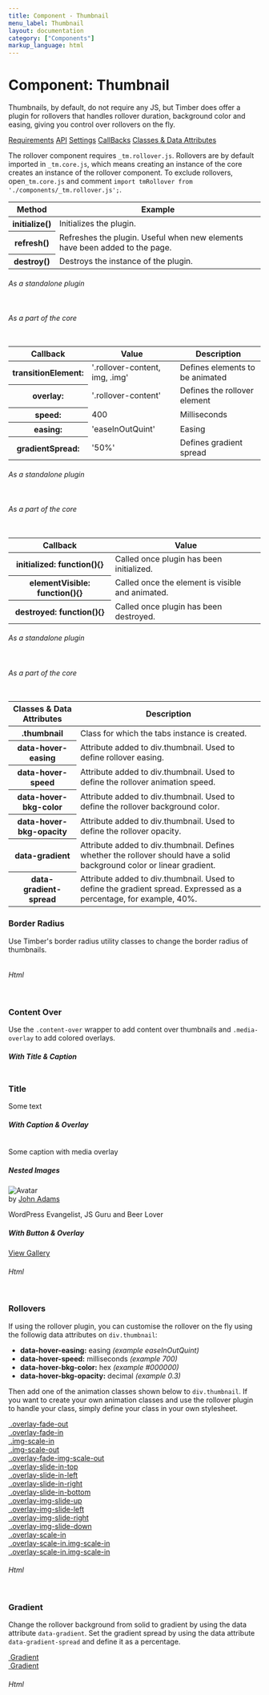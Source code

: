 ```yaml
---
title: Component - Thumbnail
menu_label: Thumbnail
layout: documentation
category: ["Components"]
markup_language: html
---
```


<div class="section-block">
  <div class="row pt-40 pt-md-40">
    <!-- Content Inner -->
    <div class="col w-9/12 w-md-full order-2 content-inner">
      <h1 class="font-light">Component: Thumbnail</h1>
      <p>Thumbnails, by default, do not require any JS, but Timber does offer a plugin for rollovers that handles rollover duration, background color and easing, giving you control over rollovers on the fly.</p>
      <div class="tabs rounded">
        <div class="tab-nav button-nav left">
          <a href="#tabs-1-pane-1" class="button border-b border-2 active bg-transparent bg-hover-transparent border-grey-lightest border-hover-grey-lightest color-grey-dark color-hover-grey-darkest border-active-primary color-active-primary">Requirements</a>
          <a href="#tabs-1-pane-2" class="button border-b border-2 bg-transparent bg-hover-transparent border-grey-lightest border-hover-grey-lightest color-grey-dark color-hover-grey-darkest border-active-primary color-active-primary">API</a>
          <a href="#tabs-1-pane-3" class="button border-b border-2 bg-transparent bg-hover-transparent border-grey-lightest border-hover-grey-lightest color-grey-dark color-hover-grey-darkest border-active-primary color-active-primary">Settings</a>
          <a href="#tabs-1-pane-4" class="button border-b border-2 bg-transparent bg-hover-transparent border-grey-lightest border-hover-grey-lightest color-grey-dark color-hover-grey-darkest border-active-primary color-active-primary">CallBacks</a>
          <a href="#tabs-1-pane-5" class="button border-b border-2 bg-transparent bg-hover-transparent border-grey-lightest border-hover-grey-lightest color-grey-dark color-hover-grey-darkest border-active-primary color-active-primary">Classes &amp; Data Attributes</a>
        </div>
        <div class="tab-panes px-0 rounded rounded-sm-b border-transparent">
          <div id="tabs-1-pane-1" class="active animate-in">
            <div class="tab-content">
              <p class="mb-0">The rollover component requires <code class="color-indigo font-bold">_tm.rollover.js</code>. Rollovers are by default imported in <code class="color-indigo font-bold">_tm.core.js</code>, which means creating an instance of the core creates an instance of the rollover component. To exclude rollovers, open<code class="color-indigo font-bold">_tm.core.js</code> and comment <code class="color-indigo font-bold">import tmRollover from './components/_tm.rollover.js';</code>.</p>
            </div>
          </div>
          <div id="tabs-1-pane-2">
            <div class="tab-content">
              <!-- Classes -->
              <div class="table-scrollable">
                <table class="table size-md mb-0 rounded bg-white">
                  <thead>
                    <tr>
                      <th> Method </th>
                      <th> Example </th>
                    </tr>
                  </thead>
                  <tbody class="font-mono">
                    <tr>
                      <th class="color-indigo">initialize()</th>
                      <td> Initializes the plugin. </td>
                    </tr>
                    <tr>
                      <th class="color-indigo">refresh()</th>
                      <td> Refreshes the plugin. Useful when new elements have been added to the page. </td>
                    </tr>
                    <tr>
                      <th class="color-indigo">destroy()</th>
                      <td> Destroys the instance of the plugin. </td>
                    </tr>
                  </tbody>
                </table>
              </div>
              <!-- Classes End -->
              <!-- code -->
              <h6 class="uppercase">As a standalone plugin</h6>
              <div class="rounded p-20 overflow-y-scroll mb-0 bg-gradient-grey-ultralight border-l border-4 border-solid border-indigo">
                <pre class="m-0 language-js"><code class="inline-block scrolling-touch"><!--let rollover = new tmRollover('.thumbnail');
rollover.method();
--></code></pre>
              </div>
              <!-- code -->
              <!-- code -->
              <h6 class="uppercase">As a part of the core</h6>
              <div class="rounded p-20 overflow-y-scroll mb-0 bg-gradient-grey-ultralight border-l border-4 border-solid border-indigo">
                <pre class="m-0 language-js"><code class="inline-block scrolling-touch"><!--timber.rollover.method();
--></code></pre>
              </div>
              <!-- code -->
            </div>
          </div>
          <div id="tabs-1-pane-3">
            <div class="tab-content">
              <!-- Classes -->
              <div class="table-scrollable">
                <table class="table size-md mb-0 rounded bg-white">
                  <thead>
                    <tr>
                      <th> Callback </th>
                      <th> Value </th>
                      <th> Description </th>
                    </tr>
                  </thead>
                  <tbody class="font-mono">
                    <tr>
                      <th class="color-indigo">transitionElement:</th>
                      <td> '.rollover-content, img, .img' </td>
                      <td> Defines elements to be animated </td>
                    </tr>
                    <tr>
                      <th class="color-indigo">overlay:</th>
                      <td> '.rollover-content' </td>
                      <td> Defines the rollover element </td>
                    </tr>
                    <tr>
                      <th class="color-indigo">speed:</th>
                      <td> 400 </td>
                      <td> Milliseconds </td>
                    </tr>
                    <tr>
                      <th class="color-indigo">easing:</th>
                      <td> 'easeInOutQuint' </td>
                      <td> Easing </td>
                    </tr>
                    <tr>
                      <th class="color-indigo">gradientSpread:</th>
                      <td> '50%' </td>
                      <td> Defines gradient spread </td>
                    </tr>
                  </tbody>
                </table>
              </div>
              <!-- Classes End -->
              <!-- code -->
              <h6 class="uppercase">As a standalone plugin</h6>
              <div class="rounded p-20 overflow-y-scroll mb-0 bg-gradient-grey-ultralight border-l border-4 border-solid border-indigo">
                <pre class="m-0 language-js"><code class="inline-block scrolling-touch"><!--let lightbox = new tmLightbox('.lightbox',{
    speed: 400,
    easing: 'easeInOutQuint'
});
--></code></pre>
              </div>
              <!-- code -->
              <!-- code -->
              <h6 class="uppercase">As a part of the core</h6>
              <div class="rounded p-20 overflow-y-scroll mb-0 bg-gradient-grey-ultralight border-l border-4 border-solid border-indigo">
                <pre class="m-0 language-js"><code class="inline-block scrolling-touch"><!--timber.module.lightbox.settings.contentAnimation = 'slide';
timber.module.lightbox.settings.navThumbnails = false;
--></code></pre>
              </div>
              <!-- code -->
            </div>
          </div>
          <div id="tabs-1-pane-4">
            <div class="tab-content">
              <!-- Classes -->
              <div class="table-scrollable">
                <table class="table size-md mb-0 rounded bg-white">
                  <thead>
                    <tr>
                      <th> Callback </th>
                      <th> Value </th>
                    </tr>
                  </thead>
                  <tbody class="font-mono">
                    <tr>
                      <th class="color-indigo">initialized: function(){}</th>
                      <td> Called once plugin has been initialized. </td>
                    </tr>
                    <tr>
                      <th class="color-indigo">elementVisible: function(){}</th>
                      <td> Called once the element is visible and animated. </td>
                    </tr>
                    <tr>
                      <th class="color-indigo">destroyed: function(){}</th>
                      <td> Called once plugin has been destroyed. </td>
                    </tr>
                  </tbody>
                </table>
              </div>
              <!-- Classes End -->
              <!-- code -->
              <h6 class="uppercase">As a standalone plugin</h6>
              <div class="rounded p-20 overflow-y-scroll mb-0 bg-gradient-grey-ultralight border-l border-4 border-solid border-indigo">
                <pre class="m-0 language-js"><code class="inline-block scrolling-touch"><!--let rollover = new tmRollover('.thumbnail',{
    callback:function(){}
});
--></code></pre>
              </div>
              <!-- code -->
              <!-- code -->
              <h6 class="uppercase">As a part of the core</h6>
              <div class="rounded p-20 overflow-y-scroll mb-0 bg-gradient-grey-ultralight border-l border-4 border-solid border-indigo">
                <pre class="m-0 language-js"><code class="inline-block scrolling-touch"><!--timber.module.rollover.settings.callback = function(){};
--></code></pre>
              </div>
              <!-- code -->
            </div>
          </div>
          <div id="tabs-1-pane-5">
            <div class="tab-content">
              <!-- Classes -->
              <div class="table-scrollable">
                <table class="table size-md mb-0 rounded bg-white">
                  <thead>
                    <tr>
                      <th> Classes &amp; Data Attributes </th>
                      <th> Description </th>
                    </tr>
                  </thead>
                  <tbody class="font-mono">
                    <tr>
                      <th class="color-indigo">.thumbnail</th>
                      <td> Class for which the tabs instance is created. </td>
                    </tr>
                    <tr>
                      <th class="color-indigo">data-hover-easing</th>
                      <td> Attribute added to div.thumbnail. Used to define rollover easing. </td>
                    </tr>
                    <tr>
                      <th class="color-indigo">data-hover-speed</th>
                      <td> Attribute added to div.thumbnail. Used to define the rollover animation speed. </td>
                    </tr>
                    <tr>
                      <th class="color-indigo">data-hover-bkg-color</th>
                      <td> Attribute added to div.thumbnail. Used to define the rollover background color. </td>
                    </tr>
                    <tr>
                      <th class="color-indigo">data-hover-bkg-opacity</th>
                      <td> Attribute added to div.thumbnail. Used to define the rollover opacity. </td>
                    </tr>
                    <tr>
                      <th class="color-indigo">data-gradient</th>
                      <td> Attribute added to div.thumbnail. Defines whether the rollover should have a solid background color or linear gradient. </td>
                    </tr>
                    <tr>
                      <th class="color-indigo">data-gradient-spread</th>
                      <td> Attribute added to div.thumbnail. Used to define the gradient spread. Expressed as a percentage, for example, 40%. </td>
                    </tr>
                  </tbody>
                </table>
              </div>
              <!-- Classes End -->
            </div>
          </div>
        </div>
      </div>
      <!-- Demo Block -->
      <div class="demo-block mt-80">
        <h3 class="font-light">Border Radius</h3>
        <p>Use Timber's border radius utility classes to change the border radius of thumbnails.</p>
        <div class="p-30 rounded bg-grey-ultralight">
          <div class="row items-center">
            <div class="col w-6/12">
              <div class="thumbnail rounded w-300 h-min-300 ml-auto mr-auto">
                <img src="https://images.unsplash.com/photo-1564419429381-98dbcf916478?ixlib=rb-1.2.1&amp;auto=format&amp;fit=crop&amp;w=944&amp;q=80" alt="">
              </div>
            </div>
            <div class="col w-6/12">
              <div class="thumbnail rounded-full w-300 h-min-300 ml-auto mr-auto">
                <img src="https://images.unsplash.com/photo-1453536693126-048a470d9b07?ixlib=rb-1.2.1&amp;ixid=eyJhcHBfaWQiOjEyMDd9&amp;auto=format&amp;fit=crop&amp;w=1400&amp;q=80" alt="">
              </div>
            </div>
          </div>
        </div>
      </div>
      <!-- Demo Block End -->
      <!-- code -->
      <h6 class="uppercase">Html</h6>
      <div class="rounded p-20 overflow-y-scroll mb-0 bg-gradient-grey-ultralight border-l border-4 border-solid border-indigo">
        <pre class="m-0 language-html"><code class="inline-block scrolling-touch"><!--<div class="thumbnail rounded w-300 h-min-300 ml-auto mr-auto">
	<img src="https://images.unsplash.com/photo-1564419429381-98dbcf916478?ixlib=rb-1.2.1&auto=format&fit=crop&w=944&q=80" alt=""/>
</div>
<div class="thumbnail rounded-full w-300 h-min-300 ml-auto mr-auto">
	<img src="https://images.unsplash.com/photo-1453536693126-048a470d9b07?ixlib=rb-1.2.1&ixid=eyJhcHBfaWQiOjEyMDd9&auto=format&fit=crop&w=1400&q=80" alt=""/>
</div>
--></code></pre>
      </div>
      <!-- code -->
      <!-- Demo Block -->
      <div class="demo-block mt-80">
        <h3 class="font-light">Content Over</h3>
        <p>Use the <code class="color-indigo font-bold">.content-over</code> wrapper to add content over thumbnails and <code class="color-indigo font-bold">.media-overlay</code> to add colored overlays.</p>
        <div class="p-30 rounded bg-grey-ultralight">
          <div class="row pt-0">
            <div class="col grid grid-cols-2 grid-sm-cols-1">
              <div class="grid-item">
                <h5>With Title &amp; Caption</h5>
                <div class="thumbnail">
                  <img src="https://images.unsplash.com/photo-1496449903678-68ddcb189a24?ixlib=rb-1.2.1&amp;auto=format&amp;fit=crop&amp;w=2100&amp;q=80" alt="">
                  <div class="content-over items-end color-white">
                    <div>
                      <h3 class="mb-0 font-light">Title</h3>
                      <p class="mb-0">Some text</p>
                    </div>
                  </div>
                </div>
              </div>
              <div class="grid-item">
                <h5>With Caption &amp; Overlay</h5>
                <div class="thumbnail">
                  <img src="https://images.unsplash.com/photo-1551841656-f4b93a0329e9?ixlib=rb-1.2.1&amp;ixid=eyJhcHBfaWQiOjEyMDd9&amp;auto=format&amp;fit=crop&amp;w=2102&amp;q=80" alt="">
                  <div class="content-over items-end color-white">
                    <div class="media-overlay bg-red opacity-30"></div>
                    <p class="mb-0">Some caption with media overlay</p>
                  </div>
                </div>
              </div>
              <div class="grid-item">
                <h5>Nested Images</h5>
                <div class="thumbnail">
                  <img src="https://images.unsplash.com/photo-1551970634-086c4065fa85?ixlib=rb-1.2.1&amp;ixid=eyJhcHBfaWQiOjEyMDd9&amp;auto=format&amp;fit=crop&amp;w=2100&amp;q=80" alt="">
                  <div class="media-overlay bg-gradient-purple-haze opacity-70"></div>
                  <div class="content-over items-end color-white">
                    <div>
                      <div class="flex items-center">
                        <div class="thumbnail w-80 rounded-full mr-10 mb-0">
                          <img src="https://images.unsplash.com/photo-1535713875002-d1d0cf377fde?ixlib=rb-1.2.1&amp;ixid=eyJhcHBfaWQiOjEyMDd9&amp;auto=format&amp;fit=crop&amp;w=1400&amp;q=80" alt="Avatar">
                        </div>
                        <div>
                          <div class="name text-large">by <a href="#">John Adams</a></div>
                          <p class="author-title mb-0">WordPress Evangelist, JS Guru and Beer Lover</p>
                        </div>
                      </div>
                    </div>
                  </div>
                </div>
              </div>
              <div class="grid-item">
                <h5>With Button &amp; Overlay</h5>
                <div class="thumbnail">
                  <img src="https://images.unsplash.com/photo-1555481815-7ddb523c7c55?ixlib=rb-1.2.1&amp;ixid=eyJhcHBfaWQiOjEyMDd9&amp;auto=format&amp;fit=crop&amp;w=2100&amp;q=80" alt="">
                  <div class="content-over items-end center">
                    <div class="media-overlay bg-black opacity-40"></div>
                    <div>
                      <a href="#" class="button size-md w-full rounded bg-teal bg-hover-teal color-white color-white">View Gallery</a>
                    </div>
                  </div>
                </div>
              </div>
            </div>
          </div>
        </div>
      </div>
      <!-- Demo Block End -->
      <!-- code -->
      <h6 class="uppercase">Html</h6>
      <div class="rounded p-20 overflow-y-scroll mb-0 bg-gradient-grey-ultralight border-l border-4 border-solid border-indigo">
        <pre class="m-0 language-html"><code class="inline-block scrolling-touch"><!--<div class="thumbnail">
	<img src="https://images.unsplash.com/photo-1551970634-086c4065fa85?ixlib=rb-1.2.1&ixid=eyJhcHBfaWQiOjEyMDd9&auto=format&fit=crop&w=2100&q=80" alt=""/>
	<div class="content-over items-end color-white">
		<div>
			<div class="flex items-center">
				<div class="thumbnail w-80 rounded-full mr-10 mb-0">
					<img src="/images/blog/bio-avatar.jpg" alt="Avatar">
				</div>
				<div>
					<div class="name text-large">by <a href="#">John Adams</a></div>
					<p class="author-title mb-0">WordPress Evangelist, JS Guru and Beer Lover</p>
				</div>
			</div>
		</div>
	</div>
</div>
--></code></pre>
      </div>
      <!-- code -->
      <!-- Demo Block -->
      <div class="demo-block mt-80">
        <h3 class="font-light">Rollovers</h3>
        <p>If using the rollover plugin, you can customise the rollover on the fly using the followig data attributes on <code class="color-indigo font-bold">div.thumbnail</code>:</p>
        <ul>
          <li><strong>data-hover-easing:</strong> easing <em>(example easeInOutQuint)</em></li>
          <li><strong>data-hover-speed:</strong> milliseconds <em>(example 700)</em></li>
          <li><strong>data-hover-bkg-color:</strong> hex <em>(example #000000)</em></li>
          <li><strong>data-hover-bkg-opacity:</strong> decimal <em>(example 0.3)</em></li>
        </ul>
        <p>Then add one of the animation classes shown below to <code class="color-indigo font-bold">div.thumbnail</code>. If you want to create your own animation classes and use the rollover plugin to handle your class, simply define your class in your own stylesheet.</p>
        <div class="p-30 rounded bg-grey-ultralight">
          <div class="row pt-0">
            <div class="col w-full grid grid-cols-2 grid-md-cols-2 grid-xs-cols-1">
              <div class="grid-item grid-sizer">
                <div class="thumbnail thumbnail-1 rounded overlay-fade-out" data-hover-easing="easeInOut" data-hover-speed="700" data-hover-bkg-color="#000000" data-hover-bkg-opacity="0.9">
                  <a class="overlay-link" href="#">
                    <img src="https://images.unsplash.com/photo-1515020395716-70a1b16212c3?ixlib=rb-1.2.1&amp;ixid=eyJhcHBfaWQiOjEyMDd9&amp;auto=format&amp;fit=crop&amp;w=2102&amp;q=80" alt="">
                    <span class="rollover-content items-center center">
                      <span> .overlay-fade-out </span>
                    </span>
                  </a>
                </div>
              </div>
              <div class="grid-item">
                <div class="thumbnail rounded overlay-fade-in" data-hover-easing="easeInOut" data-hover-speed="700" data-hover-bkg-color="#000000" data-hover-bkg-opacity="0.9">
                  <a class="overlay-link" href="#">
                    <img src="https://images.unsplash.com/photo-1496449903678-68ddcb189a24?ixlib=rb-1.2.1&amp;auto=format&amp;fit=crop&amp;w=2100&amp;q=80" alt="">
                    <span class="rollover-content items-center center">
                      <span> .overlay-fade-in </span>
                    </span>
                  </a>
                </div>
              </div>
              <div class="grid-item">
                <div class="thumbnail rounded img-scale-in" data-hover-easing="easeInOut" data-hover-speed="700" data-hover-bkg-color="#000000" data-hover-bkg-opacity="0.9">
                  <a class="overlay-link" href="#">
                    <img src="https://images.unsplash.com/photo-1565506602745-8b149f0be2c2?ixlib=rb-1.2.1&amp;ixid=eyJhcHBfaWQiOjEyMDd9&amp;auto=format&amp;fit=crop&amp;w=2100&amp;q=80" alt="">
                    <span class="rollover-content items-center center">
                      <span> .img-scale-in </span>
                    </span>
                  </a>
                </div>
              </div>
              <div class="grid-item">
                <div class="thumbnail rounded img-scale-in" data-hover-easing="easeInOut" data-hover-speed="700" data-hover-bkg-color="#000000" data-hover-bkg-opacity="0.9">
                  <a class="overlay-link" href="#">
                    <img src="https://images.unsplash.com/photo-1552131990-74b9977ee9c3?ixlib=rb-1.2.1&amp;ixid=eyJhcHBfaWQiOjEyMDd9&amp;auto=format&amp;fit=crop&amp;w=2100&amp;q=80" alt="">
                    <span class="rollover-content items-center center">
                      <span> .img-scale-out </span>
                    </span>
                  </a>
                </div>
              </div>
              <div class="grid-item">
                <div class="thumbnail rounded overlay-fade-img-scale-out" data-hover-easing="easeInOut" data-hover-speed="700" data-hover-bkg-color="#000000" data-hover-bkg-opacity="0.9">
                  <a class="overlay-link" href="#">
                    <img src="https://images.unsplash.com/photo-1556742111-a301076d9d18?ixlib=rb-1.2.1&amp;ixid=eyJhcHBfaWQiOjEyMDd9&amp;auto=format&amp;fit=crop&amp;w=2100&amp;q=80" alt="">
                    <span class="rollover-content items-center center">
                      <span> .overlay-fade-img-scale-out </span>
                    </span>
                  </a>
                </div>
              </div>
              <div class="grid-item">
                <div class="thumbnail rounded overlay-slide-in-top" data-hover-easing="easeInOut" data-hover-speed="700" data-hover-bkg-color="#000000" data-hover-bkg-opacity="0.9">
                  <a class="overlay-link" href="#">
                    <img src="https://images.unsplash.com/photo-1556741533-f9cffe3ba641?ixlib=rb-1.2.1&amp;ixid=eyJhcHBfaWQiOjEyMDd9&amp;auto=format&amp;fit=crop&amp;w=2100&amp;q=80" alt="">
                    <span class="rollover-content items-center center">
                      <span> .overlay-slide-in-top </span>
                    </span>
                  </a>
                </div>
              </div>
              <div class="grid-item">
                <div class="thumbnail rounded overlay-slide-in-left" data-hover-easing="easeInOut" data-hover-speed="700" data-hover-bkg-color="#000000" data-hover-bkg-opacity="0.9">
                  <a class="overlay-link" href="#">
                    <img src="https://images.unsplash.com/photo-1562101806-f2effc30ed54?ixlib=rb-1.2.1&amp;auto=format&amp;fit=crop&amp;w=2100&amp;q=80" alt="">
                    <span class="rollover-content items-center center">
                      <span> .overlay-slide-in-left </span>
                    </span>
                  </a>
                </div>
              </div>
              <div class="grid-item">
                <div class="thumbnail rounded overlay-slide-in-right" data-hover-easing="easeInOut" data-hover-speed="700" data-hover-bkg-color="#000000" data-hover-bkg-opacity="0.9">
                  <a class="overlay-link" href="#">
                    <img src="https://images.unsplash.com/photo-1551970634-086c4065fa85?ixlib=rb-1.2.1&amp;ixid=eyJhcHBfaWQiOjEyMDd9&amp;auto=format&amp;fit=crop&amp;w=2100&amp;q=80" alt="">
                    <span class="rollover-content items-center center">
                      <span> .overlay-slide-in-right </span>
                    </span>
                  </a>
                </div>
              </div>
              <div class="grid-item">
                <div class="thumbnail rounded overlay-slide-in-bottom" data-hover-easing="easeInOut" data-hover-speed="700" data-hover-bkg-color="#000000" data-hover-bkg-opacity="0.9">
                  <a class="overlay-link" href="#">
                    <img src="https://images.unsplash.com/photo-1531694289743-6ce6b21921b0?ixlib=rb-1.2.1&amp;ixid=eyJhcHBfaWQiOjEyMDd9&amp;auto=format&amp;fit=crop&amp;w=2100&amp;q=80" alt="">
                    <span class="rollover-content items-center center">
                      <span> .overlay-slide-in-bottom </span>
                    </span>
                  </a>
                </div>
              </div>
              <div class="grid-item">
                <div class="thumbnail rounded overlay-img-slide-up color-white" data-hover-easing="easeInOut" data-hover-speed="700" data-hover-bkg-color="#000000" data-hover-bkg-opacity="1">
                  <a class="overlay-link" href="#">
                    <img src="https://images.unsplash.com/photo-1556742212-5b321f3c261b?ixlib=rb-1.2.1&amp;auto=format&amp;fit=crop&amp;w=2100&amp;q=80" alt="">
                    <span class="rollover-content items-center center">
                      <span> .overlay-img-slide-up </span>
                    </span>
                  </a>
                </div>
              </div>
              <div class="grid-item">
                <div class="thumbnail rounded overlay-img-slide-left color-white" data-hover-easing="easeInOut" data-hover-speed="700" data-hover-bkg-color="#000000" data-hover-bkg-opacity="1">
                  <a class="overlay-link" href="#">
                    <img src="https://images.unsplash.com/photo-1551903700-d010a6b9f8e4?ixlib=rb-1.2.1&amp;ixid=eyJhcHBfaWQiOjEyMDd9&amp;auto=format&amp;fit=crop&amp;w=2100&amp;q=80" alt="">
                    <span class="rollover-content items-center center">
                      <span> .overlay-img-slide-left </span>
                    </span>
                  </a>
                </div>
              </div>
              <div class="grid-item">
                <div class="thumbnail rounded overlay-img-slide-right color-white" data-hover-easing="easeInOut" data-hover-speed="700" data-hover-bkg-color="#000000" data-hover-bkg-opacity="1">
                  <a class="overlay-link" href="#">
                    <img src="https://images.unsplash.com/photo-1562184167-b3c8a9d019dd?ixlib=rb-1.2.1&amp;ixid=eyJhcHBfaWQiOjEyMDd9&amp;auto=format&amp;fit=crop&amp;w=2100&amp;q=80" alt="">
                    <span class="rollover-content items-center center">
                      <span> .overlay-img-slide-right </span>
                    </span>
                  </a>
                </div>
              </div>
              <div class="grid-item">
                <div class="thumbnail rounded overlay-img-slide-down color-white" data-hover-easing="easeInOut" data-hover-speed="700" data-hover-bkg-color="#000000" data-hover-bkg-opacity="1">
                  <a class="overlay-link" href="#">
                    <img src="https://images.unsplash.com/photo-1551841416-2715356ac234?ixlib=rb-1.2.1&amp;ixid=eyJhcHBfaWQiOjEyMDd9&amp;auto=format&amp;fit=crop&amp;w=2102&amp;q=80" alt="">
                    <span class="rollover-content items-center center">
                      <span> .overlay-img-slide-down </span>
                    </span>
                  </a>
                </div>
              </div>
              <div class="grid-item">
                <div class="thumbnail rounded overlay-scale-in" data-hover-easing="easeInOut" data-hover-speed="700" data-hover-bkg-color="#000000" data-hover-bkg-opacity="0.9">
                  <a class="overlay-link" href="#">
                    <img src="https://images.unsplash.com/photo-1551841656-f4b93a0329e9?ixlib=rb-1.2.1&amp;ixid=eyJhcHBfaWQiOjEyMDd9&amp;auto=format&amp;fit=crop&amp;w=2102&amp;q=80" alt="">
                    <span class="rollover-content items-center center">
                      <span> .overlay-scale-in </span>
                    </span>
                  </a>
                </div>
              </div>
              <div class="grid-item">
                <div class="thumbnail rounded overlay-scale-in img-scale-in" data-hover-easing="easeInOut" data-hover-speed="700" data-hover-bkg-color="#000000" data-hover-bkg-opacity="0.9">
                  <a class="overlay-link" href="#">
                    <img src="https://images.unsplash.com/photo-1565080106373-e914c06287a8?ixlib=rb-1.2.1&amp;ixid=eyJhcHBfaWQiOjEyMDd9&amp;auto=format&amp;fit=crop&amp;w=2102&amp;q=80" alt="">
                    <span class="rollover-content items-center center">
                      <span> .overlay-scale-in.img-scale-in </span>
                    </span>
                  </a>
                </div>
              </div>
              <div class="grid-item">
                <div class="thumbnail rounded overlay-img-passpartout overlay-fade-in" data-hover-easing="easeInOut" data-hover-speed="700" data-hover-bkg-color="#000000" data-hover-bkg-opacity="0.1">
                  <a class="overlay-link" href="#">
                    <span class="image-mask">
                      <img src="https://images.unsplash.com/photo-1573509092053-df66da7e8573?ixlib=rb-1.2.1&amp;ixid=eyJhcHBfaWQiOjEyMDd9&amp;auto=format&amp;fit=crop&amp;w=2250&amp;q=80" alt="">
                    </span>
                    <span class="rollover-content items-center center">
                      <span> .overlay-scale-in.img-scale-in </span>
                    </span>
                  </a>
                </div>
              </div>
            </div>
          </div>
        </div>
      </div>
      <!-- Demo Block End -->
      <!-- code -->
      <h6 class="uppercase">Html</h6>
      <div class="rounded p-20 overflow-y-scroll mb-0 bg-gradient-grey-ultralight border-l border-4 border-solid border-indigo">
        <pre class="m-0 language-html"><code class="inline-block scrolling-touch"><!--<div class="thumbnail thumbnail-1 rounded overlay-fade-out" data-hover-easing="easeInOut" data-hover-speed="700" data-hover-bkg-color="#000000" data-hover-bkg-opacity="0.9">
	<a class="overlay-link" href="#">
		<img src="https://images.unsplash.com/photo-1515020395716-70a1b16212c3?ixlib=rb-1.2.1&ixid=eyJhcHBfaWQiOjEyMDd9&auto=format&fit=crop&w=2102&q=80" alt=""/>
		<span class="rollover-content items-center center">
			<span>
				.overlay-fade-out
			</span>
		</span>
	</a>
</div>
--></code></pre>
      </div>
      <!-- code -->
      <!-- Demo Block -->
      <div class="demo-block mt-80">
        <h3 class="font-light">Gradient</h3>
        <p>Change the rollover background from solid to gradient by using the data attribute <code class="color-indigo font-bold">data-gradient</code>. Set the gradient spread by using the data attribute <code class="color-indigo font-bold">data-gradient-spread</code> and define it as a percentage. </p>
        <div class="p-30 rounded bg-grey-ultralight">
          <div class="row pt-0">
            <div class="col w-full grid grid-cols-2 grid-md-cols-2 grid-xs-cols-1">
              <div class="grid-item grid-sizer">
                <div class="thumbnail thumbnail-1 rounded overlay-fade-out" data-hover-easing="easeInOut" data-hover-speed="700" data-hover-bkg-color="#000000" data-hover-bkg-opacity="0.95" data-gradient="" data-gradient-spread="70%">
                  <a class="overlay-link" href="#">
                    <img src="https://images.unsplash.com/photo-1515020395716-70a1b16212c3?ixlib=rb-1.2.1&amp;ixid=eyJhcHBfaWQiOjEyMDd9&amp;auto=format&amp;fit=crop&amp;w=2102&amp;q=80" alt="">
                    <span class="rollover-content items-center center text-normal font-bold">
                      <span> Gradient </span>
                    </span>
                  </a>
                </div>
              </div>
              <div class="grid-item">
                <div class="thumbnail thumbnail-1 rounded overlay-fade-out" data-hover-easing="easeInOut" data-hover-speed="700" data-hover-bkg-color="#f44f7f" data-hover-bkg-opacity="0.95" data-gradient="" data-gradient-spread="80%">
                  <a class="overlay-link" href="#">
                    <img src="https://images.unsplash.com/photo-1569785702022-ac5c2d5bdab2?ixlib=rb-1.2.1&amp;ixid=eyJhcHBfaWQiOjEyMDd9&amp;auto=format&amp;fit=crop&amp;w=2251&amp;q=80" alt="">
                    <span class="rollover-content items-center center text-normal font-bold">
                      <span> Gradient </span>
                    </span>
                  </a>
                </div>
              </div>
            </div>
          </div>
        </div>
      </div>
      <!-- Demo Block End -->
      <!-- code -->
      <h6 class="uppercase">Html</h6>
      <div class="rounded p-20 overflow-y-scroll mb-0 bg-gradient-grey-ultralight border-l border-4 border-solid border-indigo">
        <pre class="m-0 language-html"><code class="inline-block scrolling-touch"><!--<div class="thumbnail thumbnail-1 rounded overlay-fade-out" data-hover-easing="easeInOut" data-hover-speed="700" data-hover-bkg-color="#f44f7f" data-hover-bkg-opacity="0.95" data-gradient data-gradient-spread="80%">
	<a class="overlay-link" href="#">
		<img src="https://images.unsplash.com/photo-1569785702022-ac5c2d5bdab2?ixlib=rb-1.2.1&ixid=eyJhcHBfaWQiOjEyMDd9&auto=format&fit=crop&w=2251&q=80" alt=""/>
		<span class="rollover-content items-center center">
			<span>
				Gradient
			</span>
		</span>
	</a>
</div>
--></code></pre>
      </div>
      <!-- code -->
    </div>
    <!-- Content Inner End -->
		<!-- {{ sidebar }} -->
  </div>
</div>
